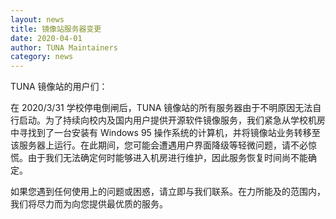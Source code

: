 ```yaml
---
layout: news
title: 镜像站服务器变更
date: 2020-04-01
author: TUNA Maintainers
category: news
---
```


TUNA 镜像站的用户们：

在 2020/3/31 学校停电倒闸后，TUNA 镜像站的所有服务器由于不明原因无法自行启动。为了持续向校内及国内用户提供开源软件镜像服务，我们紧急从学校机房中寻找到了一台安装有 Windows 95 操作系统的计算机，并将镜像站业务转移至该服务器上运行。在此期间，您可能会遭遇用户界面降级等轻微问题，请不必惊慌。由于我们无法确定何时能够进入机房进行维护，因此服务恢复时间尚不能确定。

如果您遇到任何使用上的问题或困惑，请立即与我们联系。在力所能及的范围内，我们将尽力而为向您提供最优质的服务。
